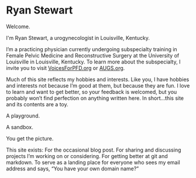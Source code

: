 # Ryan Stewart

Welcome.

I'm Ryan Stewart, a urogynecologist in Louisville, Kentucky.

I’m a practicing physician currently undergoing subspecialty training in Female Pelvic Medicine and Reconstructive Surgery at the University of Louisville in Louisville, Kentucky. To learn more about the subspecialty, I invite you to visit [VoicesForPFD.org](http://voicesforpfd.org) or [AUGS.org](http://augs.org).

Much of this site reflects my hobbies and interests. Like you, I have hobbies and interests not because I’m good at them, but because they are fun. I love to learn and want to get better, so your feedback is welcomed, but you probably won’t find perfection on anything written here. In short…this site and its contents are a toy.

A playground.

A sandbox.

You get the picture.

This site exists:
For the occasional blog post.
For sharing and discussing projects I’m working on or considering.
For getting better at git and markdown.
To serve as a landing place for everyone who sees my email address and says, “You have your own domain name?”